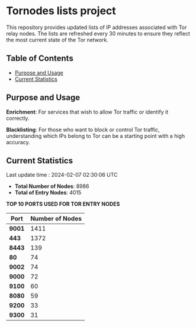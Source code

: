 # Tornodes lists project

This repository provides updated lists of IP addresses associated with Tor relay nodes. The lists are refreshed every 30 minutes to ensure they reflect the most current state of the Tor network.

## Table of Contents

- [Purpose and Usage](#purpose-and-usage)
- [Current Statistics](#current-statistics)


## Purpose and Usage

**Enrichment**: For services that wish to allow Tor traffic or identify it correctly.

**Blacklisting**: For those who want to block or control Tor traffic, understanding which IPs belong to Tor can be a starting point with a high accuracy.

## Current Statistics

Last update time : 2024-02-07 02:30:06 UTC

- **Total Number of Nodes**: 8986
- **Total of Entry Nodes**: 4015

**TOP 10 PORTS USED FOR TOR ENTRY NODES**

| **Port** | **Number of Nodes** |
|------|-----------------|
| **9001**   | 1411  |
| **443**   | 1372  |
| **8443**   | 139  |
| **80**   | 74  |
| **9002**   | 74  |
| **9000**   | 72  |
| **9100**   | 60  |
| **8080**   | 59  |
| **9200**   | 33  |
| **9300**   | 31  |

